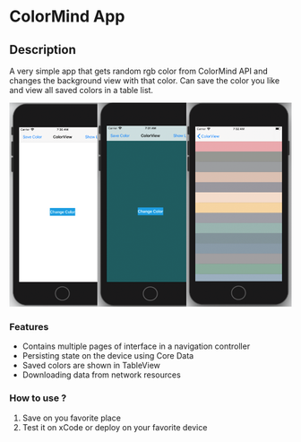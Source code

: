 # ColorMind App 

## Description


A very simple app that gets random rgb  color from ColorMind API and changes the background view with that color. 
Can save the color you like and view all saved colors in a table list.

![](colormind.png)


### Features 

- Contains multiple pages of interface in a navigation controller
- Persisting state on the device using Core Data
- Saved colors are shown in TableView 
- Downloading data from network resources


### How to use ?

1. Save on you favorite place 
2. Test it on xCode or deploy on your favorite device
